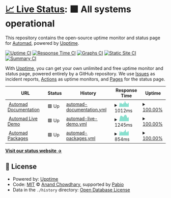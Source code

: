 # [📈 Live Status](https://automadcms.github.io/upptime): <!--live status--> **🟩 All systems operational**

This repository contains the open-source uptime monitor and status page for [Automad](https://automad.org), powered by [Upptime](https://github.com/upptime/upptime).

[![Uptime CI](https://github.com/automadcms/upptime/workflows/Uptime%20CI/badge.svg)](https://github.com/automadcms/upptime/actions?query=workflow%3A%22Uptime+CI%22)
[![Response Time CI](https://github.com/automadcms/upptime/workflows/Response%20Time%20CI/badge.svg)](https://github.com/automadcms/upptime/actions?query=workflow%3A%22Response+Time+CI%22)
[![Graphs CI](https://github.com/automadcms/upptime/workflows/Graphs%20CI/badge.svg)](https://github.com/automadcms/upptime/actions?query=workflow%3A%22Graphs+CI%22)
[![Static Site CI](https://github.com/automadcms/upptime/workflows/Static%20Site%20CI/badge.svg)](https://github.com/automadcms/upptime/actions?query=workflow%3A%22Static+Site+CI%22)
[![Summary CI](https://github.com/automadcms/upptime/workflows/Summary%20CI/badge.svg)](https://github.com/automadcms/upptime/actions?query=workflow%3A%22Summary+CI%22)

With [Upptime](https://upptime.js.org), you can get your own unlimited and free uptime monitor and status page, powered entirely by a GitHub repository. We use [Issues](https://github.com/automadcms/upptime/issues) as incident reports, [Actions](https://github.com/automadcms/upptime/actions) as uptime monitors, and [Pages](https://automadcms.github.io/upptime) for the status page.

<!--start: status pages-->
<!-- This summary is generated by Upptime (https://github.com/upptime/upptime) -->
<!-- Do not edit this manually, your changes will be overwritten -->
<!-- prettier-ignore -->
| URL | Status | History | Response Time | Uptime |
| --- | ------ | ------- | ------------- | ------ |
| <img alt="" src="https://icons.duckduckgo.com/ip3/automad.org.ico" height="13"> [Automad Documentation](https://automad.org) | 🟩 Up | [automad-documentation.yml](https://github.com/automadcms/upptime/commits/HEAD/history/automad-documentation.yml) | <details><summary><img alt="Response time graph" src="./graphs/automad-documentation/response-time-week.png" height="20"> 1012ms</summary><br><a href="https://status.automad.org/history/automad-documentation"><img alt="Response time 1023" src="https://img.shields.io/endpoint?url=https%3A%2F%2Fraw.githubusercontent.com%2Fautomadcms%2Fupptime%2FHEAD%2Fapi%2Fautomad-documentation%2Fresponse-time.json"></a><br><a href="https://status.automad.org/history/automad-documentation"><img alt="24-hour response time 1156" src="https://img.shields.io/endpoint?url=https%3A%2F%2Fraw.githubusercontent.com%2Fautomadcms%2Fupptime%2FHEAD%2Fapi%2Fautomad-documentation%2Fresponse-time-day.json"></a><br><a href="https://status.automad.org/history/automad-documentation"><img alt="7-day response time 1012" src="https://img.shields.io/endpoint?url=https%3A%2F%2Fraw.githubusercontent.com%2Fautomadcms%2Fupptime%2FHEAD%2Fapi%2Fautomad-documentation%2Fresponse-time-week.json"></a><br><a href="https://status.automad.org/history/automad-documentation"><img alt="30-day response time 1023" src="https://img.shields.io/endpoint?url=https%3A%2F%2Fraw.githubusercontent.com%2Fautomadcms%2Fupptime%2FHEAD%2Fapi%2Fautomad-documentation%2Fresponse-time-month.json"></a><br><a href="https://status.automad.org/history/automad-documentation"><img alt="1-year response time 1023" src="https://img.shields.io/endpoint?url=https%3A%2F%2Fraw.githubusercontent.com%2Fautomadcms%2Fupptime%2FHEAD%2Fapi%2Fautomad-documentation%2Fresponse-time-year.json"></a></details> | <details><summary><a href="https://status.automad.org/history/automad-documentation">100.00%</a></summary><a href="https://status.automad.org/history/automad-documentation"><img alt="All-time uptime 100.00%" src="https://img.shields.io/endpoint?url=https%3A%2F%2Fraw.githubusercontent.com%2Fautomadcms%2Fupptime%2FHEAD%2Fapi%2Fautomad-documentation%2Fuptime.json"></a><br><a href="https://status.automad.org/history/automad-documentation"><img alt="24-hour uptime 100.00%" src="https://img.shields.io/endpoint?url=https%3A%2F%2Fraw.githubusercontent.com%2Fautomadcms%2Fupptime%2FHEAD%2Fapi%2Fautomad-documentation%2Fuptime-day.json"></a><br><a href="https://status.automad.org/history/automad-documentation"><img alt="7-day uptime 100.00%" src="https://img.shields.io/endpoint?url=https%3A%2F%2Fraw.githubusercontent.com%2Fautomadcms%2Fupptime%2FHEAD%2Fapi%2Fautomad-documentation%2Fuptime-week.json"></a><br><a href="https://status.automad.org/history/automad-documentation"><img alt="30-day uptime 100.00%" src="https://img.shields.io/endpoint?url=https%3A%2F%2Fraw.githubusercontent.com%2Fautomadcms%2Fupptime%2FHEAD%2Fapi%2Fautomad-documentation%2Fuptime-month.json"></a><br><a href="https://status.automad.org/history/automad-documentation"><img alt="1-year uptime 100.00%" src="https://img.shields.io/endpoint?url=https%3A%2F%2Fraw.githubusercontent.com%2Fautomadcms%2Fupptime%2FHEAD%2Fapi%2Fautomad-documentation%2Fuptime-year.json"></a></details>
| <img alt="" src="https://icons.duckduckgo.com/ip3/try.automad.org.ico" height="13"> [Automad Live Demo](https://try.automad.org) | 🟩 Up | [automad-live-demo.yml](https://github.com/automadcms/upptime/commits/HEAD/history/automad-live-demo.yml) | <details><summary><img alt="Response time graph" src="./graphs/automad-live-demo/response-time-week.png" height="20"> 1245ms</summary><br><a href="https://status.automad.org/history/automad-live-demo"><img alt="Response time 1194" src="https://img.shields.io/endpoint?url=https%3A%2F%2Fraw.githubusercontent.com%2Fautomadcms%2Fupptime%2FHEAD%2Fapi%2Fautomad-live-demo%2Fresponse-time.json"></a><br><a href="https://status.automad.org/history/automad-live-demo"><img alt="24-hour response time 1515" src="https://img.shields.io/endpoint?url=https%3A%2F%2Fraw.githubusercontent.com%2Fautomadcms%2Fupptime%2FHEAD%2Fapi%2Fautomad-live-demo%2Fresponse-time-day.json"></a><br><a href="https://status.automad.org/history/automad-live-demo"><img alt="7-day response time 1245" src="https://img.shields.io/endpoint?url=https%3A%2F%2Fraw.githubusercontent.com%2Fautomadcms%2Fupptime%2FHEAD%2Fapi%2Fautomad-live-demo%2Fresponse-time-week.json"></a><br><a href="https://status.automad.org/history/automad-live-demo"><img alt="30-day response time 1194" src="https://img.shields.io/endpoint?url=https%3A%2F%2Fraw.githubusercontent.com%2Fautomadcms%2Fupptime%2FHEAD%2Fapi%2Fautomad-live-demo%2Fresponse-time-month.json"></a><br><a href="https://status.automad.org/history/automad-live-demo"><img alt="1-year response time 1194" src="https://img.shields.io/endpoint?url=https%3A%2F%2Fraw.githubusercontent.com%2Fautomadcms%2Fupptime%2FHEAD%2Fapi%2Fautomad-live-demo%2Fresponse-time-year.json"></a></details> | <details><summary><a href="https://status.automad.org/history/automad-live-demo">100.00%</a></summary><a href="https://status.automad.org/history/automad-live-demo"><img alt="All-time uptime 100.00%" src="https://img.shields.io/endpoint?url=https%3A%2F%2Fraw.githubusercontent.com%2Fautomadcms%2Fupptime%2FHEAD%2Fapi%2Fautomad-live-demo%2Fuptime.json"></a><br><a href="https://status.automad.org/history/automad-live-demo"><img alt="24-hour uptime 100.00%" src="https://img.shields.io/endpoint?url=https%3A%2F%2Fraw.githubusercontent.com%2Fautomadcms%2Fupptime%2FHEAD%2Fapi%2Fautomad-live-demo%2Fuptime-day.json"></a><br><a href="https://status.automad.org/history/automad-live-demo"><img alt="7-day uptime 100.00%" src="https://img.shields.io/endpoint?url=https%3A%2F%2Fraw.githubusercontent.com%2Fautomadcms%2Fupptime%2FHEAD%2Fapi%2Fautomad-live-demo%2Fuptime-week.json"></a><br><a href="https://status.automad.org/history/automad-live-demo"><img alt="30-day uptime 100.00%" src="https://img.shields.io/endpoint?url=https%3A%2F%2Fraw.githubusercontent.com%2Fautomadcms%2Fupptime%2FHEAD%2Fapi%2Fautomad-live-demo%2Fuptime-month.json"></a><br><a href="https://status.automad.org/history/automad-live-demo"><img alt="1-year uptime 100.00%" src="https://img.shields.io/endpoint?url=https%3A%2F%2Fraw.githubusercontent.com%2Fautomadcms%2Fupptime%2FHEAD%2Fapi%2Fautomad-live-demo%2Fuptime-year.json"></a></details>
| <img alt="" src="https://icons.duckduckgo.com/ip3/packages.automad.org.ico" height="13"> [Automad Packages](https://packages.automad.org) | 🟩 Up | [automad-packages.yml](https://github.com/automadcms/upptime/commits/HEAD/history/automad-packages.yml) | <details><summary><img alt="Response time graph" src="./graphs/automad-packages/response-time-week.png" height="20"> 854ms</summary><br><a href="https://status.automad.org/history/automad-packages"><img alt="Response time 867" src="https://img.shields.io/endpoint?url=https%3A%2F%2Fraw.githubusercontent.com%2Fautomadcms%2Fupptime%2FHEAD%2Fapi%2Fautomad-packages%2Fresponse-time.json"></a><br><a href="https://status.automad.org/history/automad-packages"><img alt="24-hour response time 1073" src="https://img.shields.io/endpoint?url=https%3A%2F%2Fraw.githubusercontent.com%2Fautomadcms%2Fupptime%2FHEAD%2Fapi%2Fautomad-packages%2Fresponse-time-day.json"></a><br><a href="https://status.automad.org/history/automad-packages"><img alt="7-day response time 854" src="https://img.shields.io/endpoint?url=https%3A%2F%2Fraw.githubusercontent.com%2Fautomadcms%2Fupptime%2FHEAD%2Fapi%2Fautomad-packages%2Fresponse-time-week.json"></a><br><a href="https://status.automad.org/history/automad-packages"><img alt="30-day response time 867" src="https://img.shields.io/endpoint?url=https%3A%2F%2Fraw.githubusercontent.com%2Fautomadcms%2Fupptime%2FHEAD%2Fapi%2Fautomad-packages%2Fresponse-time-month.json"></a><br><a href="https://status.automad.org/history/automad-packages"><img alt="1-year response time 867" src="https://img.shields.io/endpoint?url=https%3A%2F%2Fraw.githubusercontent.com%2Fautomadcms%2Fupptime%2FHEAD%2Fapi%2Fautomad-packages%2Fresponse-time-year.json"></a></details> | <details><summary><a href="https://status.automad.org/history/automad-packages">100.00%</a></summary><a href="https://status.automad.org/history/automad-packages"><img alt="All-time uptime 99.88%" src="https://img.shields.io/endpoint?url=https%3A%2F%2Fraw.githubusercontent.com%2Fautomadcms%2Fupptime%2FHEAD%2Fapi%2Fautomad-packages%2Fuptime.json"></a><br><a href="https://status.automad.org/history/automad-packages"><img alt="24-hour uptime 100.00%" src="https://img.shields.io/endpoint?url=https%3A%2F%2Fraw.githubusercontent.com%2Fautomadcms%2Fupptime%2FHEAD%2Fapi%2Fautomad-packages%2Fuptime-day.json"></a><br><a href="https://status.automad.org/history/automad-packages"><img alt="7-day uptime 100.00%" src="https://img.shields.io/endpoint?url=https%3A%2F%2Fraw.githubusercontent.com%2Fautomadcms%2Fupptime%2FHEAD%2Fapi%2Fautomad-packages%2Fuptime-week.json"></a><br><a href="https://status.automad.org/history/automad-packages"><img alt="30-day uptime 99.88%" src="https://img.shields.io/endpoint?url=https%3A%2F%2Fraw.githubusercontent.com%2Fautomadcms%2Fupptime%2FHEAD%2Fapi%2Fautomad-packages%2Fuptime-month.json"></a><br><a href="https://status.automad.org/history/automad-packages"><img alt="1-year uptime 99.88%" src="https://img.shields.io/endpoint?url=https%3A%2F%2Fraw.githubusercontent.com%2Fautomadcms%2Fupptime%2FHEAD%2Fapi%2Fautomad-packages%2Fuptime-year.json"></a></details>

<!--end: status pages-->

[**Visit our status website →**](https://automadcms.github.io/upptime)

## 📄 License

- Powered by: [Upptime](https://github.com/upptime/upptime)
- Code: [MIT](./LICENSE) © [Anand Chowdhary](https://anandchowdhary.com), supported by [Pabio](https://pabio.com)
- Data in the `./history` directory: [Open Database License](https://opendatacommons.org/licenses/odbl/1-0/)
